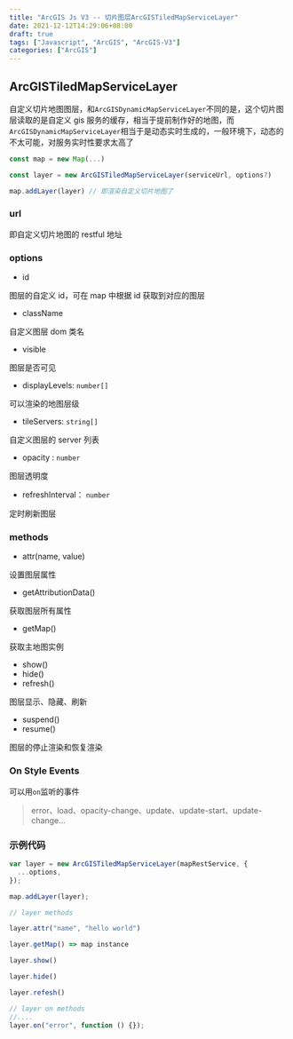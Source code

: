 ```yaml
---
title: "ArcGIS Js V3 -- 切片图层ArcGISTiledMapServiceLayer"
date: 2021-12-12T14:29:06+08:00
draft: true
tags: ["Javascript", "ArcGIS", "ArcGIS-V3"]
categories: ["ArcGIS"]
---
```


## ArcGISTiledMapServiceLayer

自定义切片地图图层，和`ArcGISDynamicMapServiceLayer`不同的是，这个切片图层读取的是自定义 gis 服务的缓存，相当于提前制作好的地图，而`ArcGISDynamicMapServiceLayer`相当于是动态实时生成的，一般环境下，动态的不太可能，对服务实时性要求太高了

```js
const map = new Map(...)

const layer = new ArcGISTiledMapServiceLayer(serviceUrl, options?)

map.addLayer(layer) // 即渲染自定义切片地图了
```

### url

即自定义切片地图的 restful 地址

### options

- id

图层的自定义 id，可在 map 中根据 id 获取到对应的图层

- className

自定义图层 dom 类名

- visible

图层是否可见

- displayLevels: `number[]`

可以渲染的地图层级

- tileServers: `string[]`

自定义图层的 server 列表

- opacity : `number`

图层透明度

- refreshInterval： `number`

定时刷新图层

### methods

- attr(name, value)

设置图层属性

- getAttributionData()

获取图层所有属性

- getMap()

获取主地图实例

- show()
- hide()
- refresh()

图层显示、隐藏、刷新

- suspend()
- resume()

图层的停止渲染和恢复渲染

### On Style Events

可以用`on`监听的事件

> error、load、opacity-change、update、update-start、update-change...

### 示例代码

```js
var layer = new ArcGISTiledMapServiceLayer(mapRestService, {
  ...options,
});

map.addLayer(layer);

// layer methods

layer.attr("name", "hello world")

layer.getMap() => map instance

layer.show()

layer.hide()

layer.refesh()

// layer on methods
//....
layer.on("error", function () {});
```
